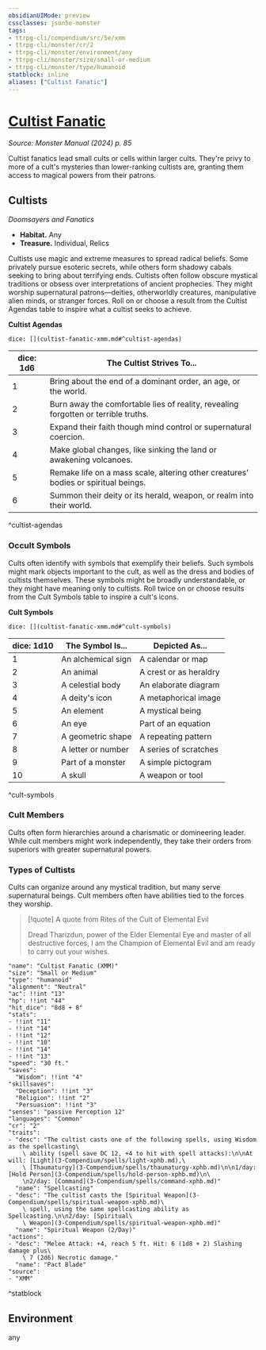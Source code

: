 ```yaml
---
obsidianUIMode: preview
cssclasses: json5e-monster
tags:
- ttrpg-cli/compendium/src/5e/xmm
- ttrpg-cli/monster/cr/2
- ttrpg-cli/monster/environment/any
- ttrpg-cli/monster/size/small-or-medium
- ttrpg-cli/monster/type/humanoid
statblock: inline
aliases: ["Cultist Fanatic"]
---
```

# [Cultist Fanatic](3-Compendium\bestiary\humanoid/cultist-fanatic-xmm.md)
*Source: Monster Manual (2024) p. 85*  

Cultist fanatics lead small cults or cells within larger cults. They're privy to more of a cult's mysteries than lower-ranking cultists are, granting them access to magical powers from their patrons.

## Cultists

*Doomsayers and Fanatics*

- **Habitat.** Any  
- **Treasure.** Individual, Relics  

Cultists use magic and extreme measures to spread radical beliefs. Some privately pursue esoteric secrets, while others form shadowy cabals seeking to bring about terrifying ends. Cultists often follow obscure mystical traditions or obsess over interpretations of ancient prophecies. They might worship supernatural patrons—deities, otherworldly creatures, manipulative alien minds, or stranger forces. Roll on or choose a result from the Cultist Agendas table to inspire what a cultist seeks to achieve.

**Cultist Agendas**

`dice: [](cultist-fanatic-xmm.md#^cultist-agendas)`

| dice: 1d6 | The Cultist Strives To... |
|-----------|---------------------------|
| 1 | Bring about the end of a dominant order, an age, or the world. |
| 2 | Burn away the comfortable lies of reality, revealing forgotten or terrible truths. |
| 3 | Expand their faith though mind control or supernatural coercion. |
| 4 | Make global changes, like sinking the land or awakening volcanoes. |
| 5 | Remake life on a mass scale, altering other creatures' bodies or spiritual beings. |
| 6 | Summon their deity or its herald, weapon, or realm into their world. |
^cultist-agendas

### Occult Symbols

Cults often identify with symbols that exemplify their beliefs. Such symbols might mark objects important to the cult, as well as the dress and bodies of cultists themselves. These symbols might be broadly understandable, or they might have meaning only to cultists. Roll twice on or choose results from the Cult Symbols table to inspire a cult's icons.

**Cult Symbols**

`dice: [](cultist-fanatic-xmm.md#^cult-symbols)`

| dice: 1d10 | The Symbol Is... | Depicted As... |
|------------|------------------|----------------|
| 1 | An alchemical sign | A calendar or map |
| 2 | An animal | A crest or as heraldry |
| 3 | A celestial body | An elaborate diagram |
| 4 | A deity's icon | A metaphorical image |
| 5 | An element | A mystical being |
| 6 | An eye | Part of an equation |
| 7 | A geometric shape | A repeating pattern |
| 8 | A letter or number | A series of scratches |
| 9 | Part of a monster | A simple pictogram |
| 10 | A skull | A weapon or tool |
^cult-symbols

### Cult Members

Cults often form hierarchies around a charismatic or domineering leader. While cult members might work independently, they take their orders from superiors with greater supernatural powers. 

### Types of Cultists

Cults can organize around any mystical tradition, but many serve supernatural beings. Cult members often have abilities tied to the forces they worship.

> [!quote] A quote from Rites of the Cult of Elemental Evil  
> 
> Dread Tharizdun, power of the Elder Elemental Eye and master of all destructive forces, I am the Champion of Elemental Evil and am ready to carry out your wishes.


```statblock
"name": "Cultist Fanatic (XMM)"
"size": "Small or Medium"
"type": "humanoid"
"alignment": "Neutral"
"ac": !!int "13"
"hp": !!int "44"
"hit_dice": "8d8 + 8"
"stats":
- !!int "11"
- !!int "14"
- !!int "12"
- !!int "10"
- !!int "14"
- !!int "13"
"speed": "30 ft."
"saves":
  "Wisdom": !!int "4"
"skillsaves":
  "Deception": !!int "3"
  "Religion": !!int "2"
  "Persuasion": !!int "3"
"senses": "passive Perception 12"
"languages": "Common"
"cr": "2"
"traits":
- "desc": "The cultist casts one of the following spells, using Wisdom as the spellcasting\
    \ ability (spell save DC 12, +4 to hit with spell attacks):\n\nAt will: [Light](3-Compendium/spells/light-xphb.md),\
    \ [Thaumaturgy](3-Compendium/spells/thaumaturgy-xphb.md)\n\n1/day: [Hold Person](3-Compendium/spells/hold-person-xphb.md)\n\
    \n2/day: [Command](3-Compendium/spells/command-xphb.md)"
  "name": "Spellcasting"
- "desc": "The cultist casts the [Spiritual Weapon](3-Compendium/spells/spiritual-weapon-xphb.md)\
    \ spell, using the same spellcasting ability as Spellcasting.\n\n2/day: [Spiritual\
    \ Weapon](3-Compendium/spells/spiritual-weapon-xphb.md)"
  "name": "Spiritual Weapon (2/Day)"
"actions":
- "desc": "Melee Attack: +4, reach 5 ft. Hit: 6 (1d8 + 2) Slashing damage plus\
    \ 7 (2d6) Necrotic damage."
  "name": "Pact Blade"
"source":
- "XMM"
```
^statblock

## Environment

any